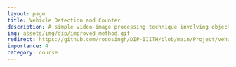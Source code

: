 ```yaml
---
layout: page
title: Vehicle Detection and Counter
description: A simple video-image processing technique involving object-edge detection, frame differentiation, and Kalman filtering to perform the required task.
img: assets/img/dip/improved_method.gif
redirect: https://github.com/rodosingh/DIP-IIITH/blob/main/Project/vehicle-tracking-project/README.md
importance: 4
category: course
---
```

